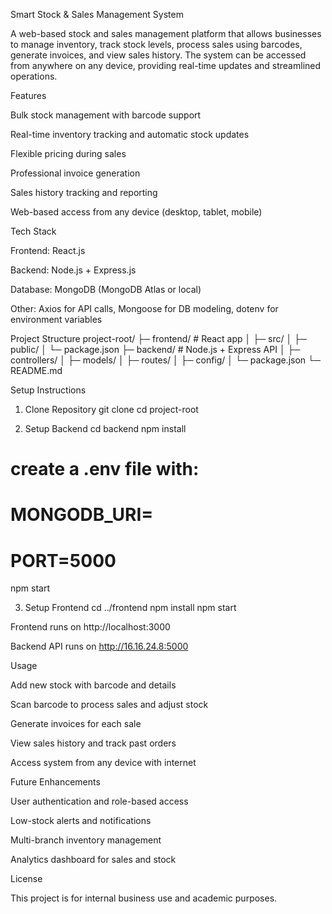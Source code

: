 Smart Stock & Sales Management System

A web-based stock and sales management platform that allows businesses to manage inventory, track stock levels, process sales using barcodes, generate invoices, and view sales history. The system can be accessed from anywhere on any device, providing real-time updates and streamlined operations.

Features

Bulk stock management with barcode support

Real-time inventory tracking and automatic stock updates

Flexible pricing during sales

Professional invoice generation

Sales history tracking and reporting

Web-based access from any device (desktop, tablet, mobile)

Tech Stack

Frontend: React.js

Backend: Node.js + Express.js

Database: MongoDB (MongoDB Atlas or local)

Other: Axios for API calls, Mongoose for DB modeling, dotenv for environment variables

Project Structure
project-root/
├─ frontend/        # React app
│   ├─ src/
│   ├─ public/
│   └─ package.json
├─ backend/         # Node.js + Express API
│   ├─ controllers/
│   ├─ models/
│   ├─ routes/
│   ├─ config/
│   └─ package.json
└─ README.md

Setup Instructions
1. Clone Repository
git clone <your-repo-url>
cd project-root

2. Setup Backend
cd backend
npm install
# create a .env file with:
# MONGODB_URI=<your-mongo-uri>
# PORT=5000
npm start

3. Setup Frontend
cd ../frontend
npm install
npm start


Frontend runs on http://localhost:3000

Backend API runs on http://16.16.24.8:5000

Usage

Add new stock with barcode and details

Scan barcode to process sales and adjust stock

Generate invoices for each sale

View sales history and track past orders

Access system from any device with internet

Future Enhancements

User authentication and role-based access

Low-stock alerts and notifications

Multi-branch inventory management

Analytics dashboard for sales and stock

License

This project is for internal business use and academic purposes.
